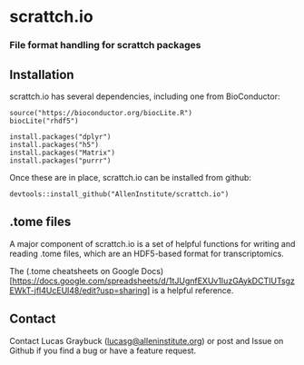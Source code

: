 # scrattch.io  
### File format handling for scrattch packages

## Installation

scrattch.io has several dependencies, including one from BioConductor:
```
source("https://bioconductor.org/biocLite.R")
biocLite("rhdf5")

install.packages("dplyr")
install.packages("h5")
install.packages("Matrix")
install.packages("purrr")
```

Once these are in place, scrattch.io can be installed from github:
```
devtools::install_github("AllenInstitute/scrattch.io")
```
## .tome files
A major component of scrattch.io is a set of helpful functions for writing and reading .tome files, which are an HDF5-based format for transcriptomics.  

The (.tome cheatsheets on Google Docs)[https://docs.google.com/spreadsheets/d/1tJUgnfEXUv1IuzGAykDCTIUTsgzEWkT-jfl4UcEUl48/edit?usp=sharing] is a helpful reference.

## Contact
Contact Lucas Graybuck (lucasg@alleninstitute.org) or post and Issue on Github if you find a bug or have a feature request.

